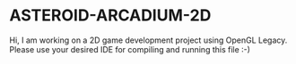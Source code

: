# ASTEROID-ARCADIUM-2D
Hi, I am working on a 2D game development project using OpenGL Legacy.
Please use your desired IDE for compiling and running this file :-)
